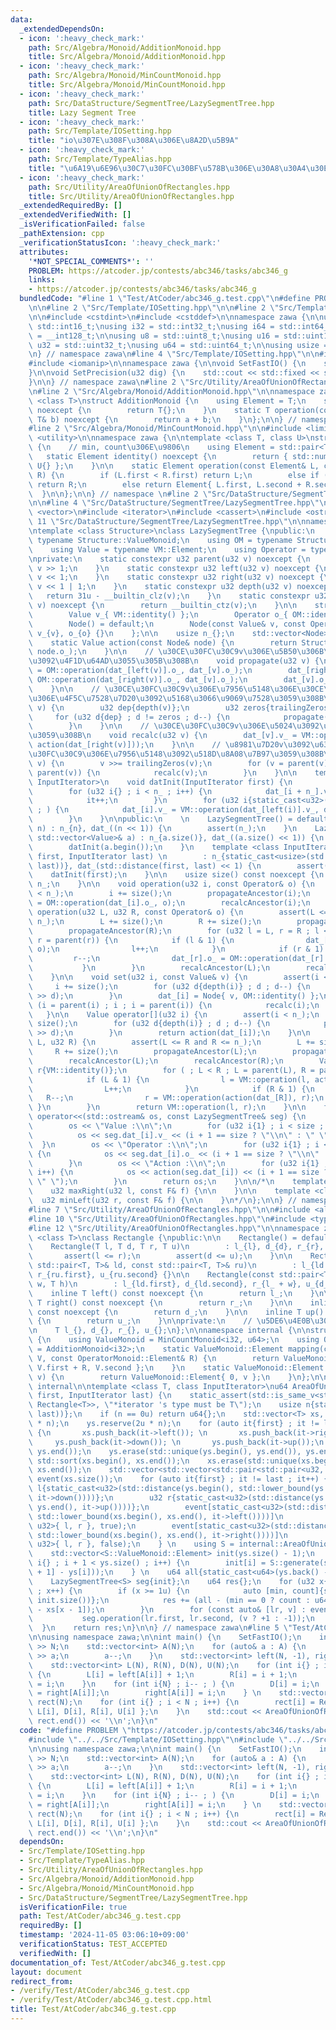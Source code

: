 ```yaml
---
data:
  _extendedDependsOn:
  - icon: ':heavy_check_mark:'
    path: Src/Algebra/Monoid/AdditionMonoid.hpp
    title: Src/Algebra/Monoid/AdditionMonoid.hpp
  - icon: ':heavy_check_mark:'
    path: Src/Algebra/Monoid/MinCountMonoid.hpp
    title: Src/Algebra/Monoid/MinCountMonoid.hpp
  - icon: ':heavy_check_mark:'
    path: Src/DataStructure/SegmentTree/LazySegmentTree.hpp
    title: Lazy Segment Tree
  - icon: ':heavy_check_mark:'
    path: Src/Template/IOSetting.hpp
    title: "io\u307E\u308F\u308A\u306E\u8A2D\u5B9A"
  - icon: ':heavy_check_mark:'
    path: Src/Template/TypeAlias.hpp
    title: "\u6A19\u6E96\u30C7\u30FC\u30BF\u578B\u306E\u30A8\u30A4\u30EA\u30A2\u30B9"
  - icon: ':heavy_check_mark:'
    path: Src/Utility/AreaOfUnionOfRectangles.hpp
    title: Src/Utility/AreaOfUnionOfRectangles.hpp
  _extendedRequiredBy: []
  _extendedVerifiedWith: []
  _isVerificationFailed: false
  _pathExtension: cpp
  _verificationStatusIcon: ':heavy_check_mark:'
  attributes:
    '*NOT_SPECIAL_COMMENTS*': ''
    PROBLEM: https://atcoder.jp/contests/abc346/tasks/abc346_g
    links:
    - https://atcoder.jp/contests/abc346/tasks/abc346_g
  bundledCode: "#line 1 \"Test/AtCoder/abc346_g.test.cpp\"\n#define PROBLEM \"https://atcoder.jp/contests/abc346/tasks/abc346_g\"\
    \n\n#line 2 \"Src/Template/IOSetting.hpp\"\n\n#line 2 \"Src/Template/TypeAlias.hpp\"\
    \n\n#include <cstdint>\n#include <cstddef>\n\nnamespace zawa {\n\nusing i16 =\
    \ std::int16_t;\nusing i32 = std::int32_t;\nusing i64 = std::int64_t;\nusing i128\
    \ = __int128_t;\n\nusing u8 = std::uint8_t;\nusing u16 = std::uint16_t;\nusing\
    \ u32 = std::uint32_t;\nusing u64 = std::uint64_t;\n\nusing usize = std::size_t;\n\
    \n} // namespace zawa\n#line 4 \"Src/Template/IOSetting.hpp\"\n\n#include <iostream>\n\
    #include <iomanip>\n\nnamespace zawa {\n\nvoid SetFastIO() {\n    std::cin.tie(nullptr)->sync_with_stdio(false);\n\
    }\n\nvoid SetPrecision(u32 dig) {\n    std::cout << std::fixed << std::setprecision(dig);\n\
    }\n\n} // namespace zawa\n#line 2 \"Src/Utility/AreaOfUnionOfRectangles.hpp\"\n\
    \n#line 2 \"Src/Algebra/Monoid/AdditionMonoid.hpp\"\n\nnamespace zawa {\n\ntemplate\
    \ <class T>\nstruct AdditionMonoid {\n    using Element = T;\n    static T identity()\
    \ noexcept {\n        return T{};\n    }\n    static T operation(const T& a, const\
    \ T& b) noexcept {\n        return a + b;\n    }\n};\n\n} // namespace zawa\n\
    #line 2 \"Src/Algebra/Monoid/MinCountMonoid.hpp\"\n\n#include <limits>\n#include\
    \ <utility>\n\nnamespace zawa {\n\ntemplate <class T, class U>\nstruct MinCountMonoid\
    \ {\n    // min, count\u306E\u9806\n    using Element = std::pair<T, U>;\n\n \
    \   static Element identity() noexcept {\n        return { std::numeric_limits<T>::max(),\
    \ U{} };\n    }\n\n    static Element operation(const Element& L, const Element&\
    \ R) {\n        if (L.first < R.first) return L;\n        else if (L.first > R.first)\
    \ return R;\n        else return Element{ L.first, L.second + R.second };\n  \
    \  }\n\n};\n\n} // namespace \n#line 2 \"Src/DataStructure/SegmentTree/LazySegmentTree.hpp\"\
    \n\n#line 4 \"Src/DataStructure/SegmentTree/LazySegmentTree.hpp\"\n\n#include\
    \ <vector>\n#include <iterator>\n#include <cassert>\n#include <ostream>\n\n#line\
    \ 11 \"Src/DataStructure/SegmentTree/LazySegmentTree.hpp\"\n\nnamespace zawa {\n\
    \ntemplate <class Structure>\nclass LazySegmentTree {\npublic:\n    using VM =\
    \ typename Structure::ValueMonoid;\n    using OM = typename Structure::OperatorMonoid;\n\
    \    using Value = typename VM::Element;\n    using Operator = typename OM::Element;\n\
    \nprivate:\n    static constexpr u32 parent(u32 v) noexcept {\n        return\
    \ v >> 1;\n    }\n    static constexpr u32 left(u32 v) noexcept {\n        return\
    \ v << 1;\n    }\n    static constexpr u32 right(u32 v) noexcept {\n        return\
    \ v << 1 | 1;\n    }\n    static constexpr u32 depth(u32 v) noexcept {\n     \
    \   return 31u - __builtin_clz(v);\n    }\n    static constexpr u32 trailingZeros(u32\
    \ v) noexcept {\n        return __builtin_ctz(v);\n    }\n\n    struct Node {\n\
    \        Value v_{ VM::identity() };\n        Operator o_{ OM::identity() };\n\
    \        Node() = default;\n        Node(const Value& v, const Operator& o) :\
    \ v_{v}, o_{o} {}\n    };\n\n    usize n_{};\n    std::vector<Node> dat_;\n\n\
    \    static Value action(const Node& node) {\n        return Structure::mapping(node.v_,\
    \ node.o_);\n    }\n\n    // \u30CE\u30FC\u30C9v\u306E\u5B50\u306B\u4F5C\u7528\
    \u3092\u4F1D\u64AD\u3055\u305B\u308B\n    void propagate(u32 v) {\n        dat_[left(v)].o_\
    \ = OM::operation(dat_[left(v)].o_, dat_[v].o_);\n        dat_[right(v)].o_ =\
    \ OM::operation(dat_[right(v)].o_, dat_[v].o_);\n        dat_[v].o_ = OM::identity();\n\
    \    }\n\n    // \u30CE\u30FC\u30C9v\u306E\u7956\u5148\u306E\u30CE\u30FC\u30C9\
    \u306E\u4F5C\u7528\u7D20\u3092\u5168\u3066\u9069\u7528\u3059\u308B\n    void propagateAncestor(u32\
    \ v) {\n        u32 dep{depth(v)};\n        u32 zeros{trailingZeros(v)};\n   \
    \     for (u32 d{dep} ; d != zeros ; d--) {\n            propagate(v >> d);\n\
    \        }\n    }\n\n    // \u30CE\u30FC\u30C9v\u306E\u5024\u3092\u518D\u8A08\u7B97\
    \u3059\u308B\n    void recalc(u32 v) {\n        dat_[v].v_ = VM::operation(action(dat_[left(v)]),\
    \ action(dat_[right(v)]));\n    }\n\n    // \u8981\u7D20v\u3092\u6301\u3064\u30CE\
    \u30FC\u30C9\u306E\u7956\u5148\u3092\u518D\u8A08\u7B97\u3059\u308B\n    void recalcAncestor(u32\
    \ v) {\n        v >>= trailingZeros(v);\n        for (v = parent(v) ; v ; v =\
    \ parent(v)) {\n            recalc(v);\n        }\n    }\n\n    template <class\
    \ InputIterator>\n    void datInit(InputIterator first) {\n        auto it{first};\n\
    \        for (u32 i{} ; i < n_ ; i++) {\n            dat_[i + n_].v_ = *it;\n\
    \            it++;\n        }\n        for (u32 i{static_cast<u32>(n_)} ; --i\
    \ ; ) {\n            dat_[i].v_ = VM::operation(dat_[left(i)].v_, dat_[right(i)].v_);\n\
    \        }\n    }\n\npublic:\n    \n    LazySegmentTree() = default;\n    LazySegmentTree(usize\
    \ n) : n_{n}, dat_((n << 1)) {\n        assert(n_);\n    }\n    LazySegmentTree(const\
    \ std::vector<Value>& a) : n_{a.size()}, dat_((a.size() << 1)) {\n        assert(!a.empty());\n\
    \        datInit(a.begin());\n    }\n    template <class InputIterator>\n    LazySegmentTree(InputIterator\
    \ first, InputIterator last) \n        : n_{static_cast<usize>(std::distance(first,\
    \ last))}, dat_(std::distance(first, last) << 1) {\n        assert(n_);\n    \
    \    datInit(first);\n    }\n\n    usize size() const noexcept {\n        return\
    \ n_;\n    }\n\n    void operation(u32 i, const Operator& o) {\n        assert(i\
    \ < n_);\n        i += size();\n        propagateAncestor(i);\n        dat_[i].o_\
    \ = OM::operation(dat_[i].o_, o);\n        recalcAncestor(i);\n    }\n\n    void\
    \ operation(u32 L, u32 R, const Operator& o) {\n        assert(L <= R and R <=\
    \ n_);\n        L += size();\n        R += size();\n        propagateAncestor(L);\n\
    \        propagateAncestor(R);\n        for (u32 l = L, r = R ; l < r ; l = parent(l),\
    \ r = parent(r)) {\n            if (l & 1) {\n                dat_[l].o_ = OM::operation(dat_[l].o_,\
    \ o);\n                l++;\n            }\n            if (r & 1) {\n       \
    \         r--;\n                dat_[r].o_ = OM::operation(dat_[r].o_, o);\n \
    \           }\n        }\n        recalcAncestor(L);\n        recalcAncestor(R);\n\
    \    }\n\n    void set(u32 i, const Value& v) {\n        assert(i < n_);\n   \
    \     i += size();\n        for (u32 d{depth(i)} ; d ; d--) {\n            propagate(i\
    \ >> d);\n        }\n        dat_[i] = Node{ v, OM::identity() };\n        for\
    \ (i = parent(i) ; i ; i = parent(i)) {\n            recalc(i);\n        }\n \
    \   }\n\n    Value operator[](u32 i) {\n        assert(i < n_);\n        i +=\
    \ size();\n        for (u32 d{depth(i)} ; d ; d--) {\n            propagate(i\
    \ >> d);\n        }\n        return action(dat_[i]);\n    }\n\n    Value product(u32\
    \ L, u32 R) {\n        assert(L <= R and R <= n_);\n        L += size();\n   \
    \     R += size();\n        propagateAncestor(L);\n        propagateAncestor(R);\n\
    \        recalcAncestor(L);\n        recalcAncestor(R);\n        Value l{VM::identity()},\
    \ r{VM::identity()};\n        for ( ; L < R ; L = parent(L), R = parent(R)) {\n\
    \            if (L & 1) {\n                l = VM::operation(l, action(dat_[L]));\n\
    \                L++;\n            }\n            if (R & 1) {\n             \
    \   R--;\n                r = VM::operation(action(dat_[R]), r);\n           \
    \ }\n        }\n        return VM::operation(l, r);\n    }\n\n    friend std::ostream&\
    \ operator<<(std::ostream& os, const LazySegmentTree& seg) {\n        usize size{seg.dat_.size()};\n\
    \        os << \"Value :\\n\";\n        for (u32 i{1} ; i < size ; i++) {\n  \
    \          os << seg.dat_[i].v_ << (i + 1 == size ? \"\\n\" : \" \");\n      \
    \  }\n        os << \"Operator :\\n\";\n        for (u32 i{1} ; i < size ; i++)\
    \ {\n            os << seg.dat_[i].o_ << (i + 1 == size ? \"\\n\" : \" \");\n\
    \        }\n        os << \"Action :\\n\";\n        for (u32 i{1} ; i < size ;\
    \ i++) {\n            os << action(seg.dat_[i]) << (i + 1 == size ? \"\\n\" :\
    \ \" \");\n        }\n        return os;\n    }\n\n/*\n    template <class F>\n\
    \    u32 maxRight(u32 l, const F& f) {\n\n    }\n\n    template <class F>\n  \
    \  u32 minLeft(u32 r, const F& f) {\n\n    }\n*/\n};\n\n} // namespace zawa\n\
    #line 7 \"Src/Utility/AreaOfUnionOfRectangles.hpp\"\n\n#include <algorithm>\n\
    #line 10 \"Src/Utility/AreaOfUnionOfRectangles.hpp\"\n#include <type_traits>\n\
    #line 12 \"Src/Utility/AreaOfUnionOfRectangles.hpp\"\n\nnamespace zawa {\n\ntemplate\
    \ <class T>\nclass Rectangle {\npublic:\n\n    Rectangle() = default;\n     \n\
    \    Rectangle(T l, T d, T r, T u)\n        : l_{l}, d_{d}, r_{r}, u_{u} {\n \
    \       assert(l <= r);\n        assert(d <= u);\n    }\n\n    Rectangle(const\
    \ std::pair<T, T>& ld, const std::pair<T, T>& ru)\n        : l_{ld.first}, d_{ld.second},\
    \ r_{ru.first}, u_{ru.second} {}\n\n    Rectangle(const std::pair<T, T>& ld, T\
    \ w, T h)\n        : l_{ld.first}, d_{ld.second}, r_{l_ + w}, u_{d_ + h} {}\n\n\
    \    inline T left() const noexcept {\n        return l_;\n    }\n\n    inline\
    \ T right() const noexcept {\n        return r_;\n    }\n\n    inline T down()\
    \ const noexcept {\n        return d_;\n    }\n\n    inline T up() const noexcept\
    \ {\n        return u_;\n    }\n\nprivate:\n    // \u5DE6\u4E0B\u3001\u53F3\u4E0A\
    \n    T l_{}, d_{}, r_{}, u_{};\n};\n\nnamespace internal {\n\nstruct AreaOfUnionOfRectanglesStructure\
    \ {\n    using ValueMonoid = MinCountMonoid<i32, u64>;\n    using OperatorMonoid\
    \ = AdditionMonoid<i32>;\n    static ValueMonoid::Element mapping(const ValueMonoid::Element&\
    \ V, const OperatorMonoid::Element& R) {\n        return ValueMonoid::Element{\
    \ V.first + R, V.second };\n    }\n    static ValueMonoid::Element generate(u64\
    \ v) {\n        return ValueMonoid::Element{ 0, v };\n    }\n};\n\n} // namespace\
    \ internal\n\ntemplate <class T, class InputIterator>\nu64 AreaOfUnionOfRectangles(InputIterator\
    \ first, InputIterator last) {\n    static_assert(std::is_same_v<std::remove_reference_t<decltype(*first)>,\
    \ Rectangle<T>>, \"*iterator 's type must be T\");\n    usize n{static_cast<usize>(std::distance(first,\
    \ last))};\n    if (n == 0u) return u64{};\n    std::vector<T> xs, ys;\n    xs.reserve(2u\
    \ * n);\n    ys.reserve(2u * n);\n    for (auto it{first} ; it != last ; it++)\
    \ {\n       xs.push_back(it->left()); \n       xs.push_back(it->right());\n  \
    \     ys.push_back(it->down()); \n       ys.push_back(it->up());\n    }\n    std::sort(ys.begin(),\
    \ ys.end());\n    ys.erase(std::unique(ys.begin(), ys.end()), ys.end());\n   \
    \ std::sort(xs.begin(), xs.end());\n    xs.erase(std::unique(xs.begin(), xs.end()),\
    \ xs.end());\n    std::vector<std::vector<std::pair<std::pair<u32, u32>, bool>>>\
    \ event(xs.size());\n    for (auto it{first} ; it != last ; it++) {\n        u32\
    \ l{static_cast<u32>(std::distance(ys.begin(), std::lower_bound(ys.begin(), ys.end(),\
    \ it->down())))};\n        u32 r{static_cast<u32>(std::distance(ys.begin(), std::lower_bound(ys.begin(),\
    \ ys.end(), it->up())))};\n        event[static_cast<u32>(std::distance(xs.begin(),\
    \ std::lower_bound(xs.begin(), xs.end(), it->left())))]\n            .emplace_back(std::pair<u32,\
    \ u32>{ l, r }, true);\n        event[static_cast<u32>(std::distance(xs.begin(),\
    \ std::lower_bound(xs.begin(), xs.end(), it->right())))]\n            .emplace_back(std::pair<u32,\
    \ u32>{ l, r }, false);\n    } \n    using S = internal::AreaOfUnionOfRectanglesStructure;\n\
    \    std::vector<S::ValueMonoid::Element> init(ys.size() - 1);\n    for (usize\
    \ i{} ; i + 1 < ys.size() ; i++) {\n        init[i] = S::generate(static_cast<u64>(ys[i\
    \ + 1] - ys[i]));\n    } \n    u64 all{static_cast<u64>(ys.back() - ys.front())};\n\
    \    LazySegmentTree<S> seg{init};\n    u64 res{};\n    for (u32 x{} ; x < xs.size()\
    \ ; x++) {\n        if (x >= 1u) {\n            auto [min, count]{seg.product(0,\
    \ init.size())};\n            res += (all - (min == 0 ? count : u64{})) * (xs[x]\
    \ - xs[x - 1]);\n        }\n        for (const auto& [lr, v] : event[x]) {\n \
    \           seg.operation(lr.first, lr.second, (v ? +1 : -1));\n        }\n  \
    \  }\n    return res;\n}\n\n} // namespace zawa\n#line 5 \"Test/AtCoder/abc346_g.test.cpp\"\
    \n\nusing namespace zawa;\n\nint main() {\n    SetFastIO();\n    int N;\n    std::cin\
    \ >> N;\n    std::vector<int> A(N);\n    for (auto& a : A) {\n        std::cin\
    \ >> a;\n        a--;\n    }\n    std::vector<int> left(N, -1), right(N, N);\n\
    \    std::vector<int> L(N), R(N), D(N), U(N);\n    for (int i{} ; i < N ; i++)\
    \ {\n        L[i] = left[A[i]] + 1;\n        R[i] = i + 1;\n        left[A[i]]\
    \ = i;\n    }\n    for (int i{N} ; i-- ; ) {\n        D[i] = i;\n        U[i]\
    \ = right[A[i]];\n        right[A[i]] = i;\n    } \n    std::vector<Rectangle<int>>\
    \ rect(N);\n    for (int i{} ; i < N ; i++) {\n        rect[i] = Rectangle<int>{\
    \ L[i], D[i], R[i], U[i] };\n    }\n    std::cout << AreaOfUnionOfRectangles<int>(rect.begin(),\
    \ rect.end()) << '\\n';\n}\n"
  code: "#define PROBLEM \"https://atcoder.jp/contests/abc346/tasks/abc346_g\"\n\n\
    #include \"../../Src/Template/IOSetting.hpp\"\n#include \"../../Src/Utility/AreaOfUnionOfRectangles.hpp\"\
    \n\nusing namespace zawa;\n\nint main() {\n    SetFastIO();\n    int N;\n    std::cin\
    \ >> N;\n    std::vector<int> A(N);\n    for (auto& a : A) {\n        std::cin\
    \ >> a;\n        a--;\n    }\n    std::vector<int> left(N, -1), right(N, N);\n\
    \    std::vector<int> L(N), R(N), D(N), U(N);\n    for (int i{} ; i < N ; i++)\
    \ {\n        L[i] = left[A[i]] + 1;\n        R[i] = i + 1;\n        left[A[i]]\
    \ = i;\n    }\n    for (int i{N} ; i-- ; ) {\n        D[i] = i;\n        U[i]\
    \ = right[A[i]];\n        right[A[i]] = i;\n    } \n    std::vector<Rectangle<int>>\
    \ rect(N);\n    for (int i{} ; i < N ; i++) {\n        rect[i] = Rectangle<int>{\
    \ L[i], D[i], R[i], U[i] };\n    }\n    std::cout << AreaOfUnionOfRectangles<int>(rect.begin(),\
    \ rect.end()) << '\\n';\n}\n"
  dependsOn:
  - Src/Template/IOSetting.hpp
  - Src/Template/TypeAlias.hpp
  - Src/Utility/AreaOfUnionOfRectangles.hpp
  - Src/Algebra/Monoid/AdditionMonoid.hpp
  - Src/Algebra/Monoid/MinCountMonoid.hpp
  - Src/DataStructure/SegmentTree/LazySegmentTree.hpp
  isVerificationFile: true
  path: Test/AtCoder/abc346_g.test.cpp
  requiredBy: []
  timestamp: '2024-11-05 03:06:10+09:00'
  verificationStatus: TEST_ACCEPTED
  verifiedWith: []
documentation_of: Test/AtCoder/abc346_g.test.cpp
layout: document
redirect_from:
- /verify/Test/AtCoder/abc346_g.test.cpp
- /verify/Test/AtCoder/abc346_g.test.cpp.html
title: Test/AtCoder/abc346_g.test.cpp
---
```

